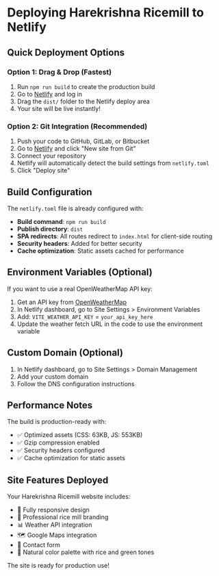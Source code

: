 # Deploying Harekrishna Ricemill to Netlify

## Quick Deployment Options

### Option 1: Drag & Drop (Fastest)

1. Run `npm run build` to create the production build
2. Go to [Netlify](https://netlify.com) and log in
3. Drag the `dist/` folder to the Netlify deploy area
4. Your site will be live instantly!

### Option 2: Git Integration (Recommended)

1. Push your code to GitHub, GitLab, or Bitbucket
2. Go to [Netlify](https://netlify.com) and click "New site from Git"
3. Connect your repository
4. Netlify will automatically detect the build settings from `netlify.toml`
5. Click "Deploy site"

## Build Configuration

The `netlify.toml` file is already configured with:

- **Build command**: `npm run build`
- **Publish directory**: `dist`
- **SPA redirects**: All routes redirect to `index.html` for client-side routing
- **Security headers**: Added for better security
- **Cache optimization**: Static assets cached for performance

## Environment Variables (Optional)

If you want to use a real OpenWeatherMap API key:

1. Get an API key from [OpenWeatherMap](https://openweathermap.org/api)
2. In Netlify dashboard, go to Site Settings > Environment Variables
3. Add: `VITE_WEATHER_API_KEY` = `your_api_key_here`
4. Update the weather fetch URL in the code to use the environment variable

## Custom Domain (Optional)

1. In Netlify dashboard, go to Site Settings > Domain Management
2. Add your custom domain
3. Follow the DNS configuration instructions

## Performance Notes

The build is production-ready with:

- ✅ Optimized assets (CSS: 63KB, JS: 553KB)
- ✅ Gzip compression enabled
- ✅ Security headers configured
- ✅ Cache optimization for static assets

## Site Features Deployed

Your Harekrishna Ricemill website includes:

- 📱 Fully responsive design
- 🌾 Professional rice mill branding
- 📊 Weather API integration
- 🗺️ Google Maps integration
- 📝 Contact form
- 🎨 Natural color palette with rice and green tones

The site is ready for production use!
